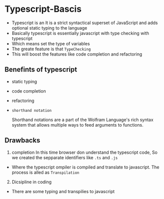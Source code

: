 # Typescript-Bascis


* Typescript is an It is a strict syntactical superset of JavaScript and adds optional static typing to the language
* Basically typescript is essentially javascript with type checking with typescript
* Which means set the type of variables 
* The greate feature is that  ```TypeChecking```
* This will boost the features like code completion and refactoring
## Benefints of typescript
- static typing
- code completion 
- refactoring 
- ```shorthand notation```
    
    Shorthand notations are a part of the Wolfram Language's rich syntax system that allows multiple ways to feed arguments to functions.
## Drawbacks

1. completion
  In this time browser don understand the typescript code, So we created the sepparate identifiers like ```.ts``` and ```.js```
- Where the typescript ompiler is compiled and translate to javascript.
  The process is alled as ```Transpilation```
2. Dicsipline in coding
- There are some typing and transpilies to javascript      
   